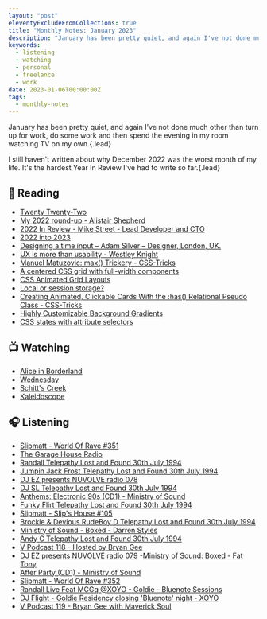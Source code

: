 ```yaml
---
layout: "post"
eleventyExcludeFromCollections: true
title: "Monthly Notes: January 2023"
description: "January has been pretty quiet, and again I've not done much other than turn up for work, do some work and then spend the evening in my room watching TV on my own."
keywords:
  - listening
  - watching
  - personal
  - freelance
  - work
date: 2023-01-06T00:00:00Z
tags:
  - monthly-notes
---
```

January has been pretty quiet, and again I've not done much other than turn up for work, do some work and then spend the evening in my room watching TV on my own.{.lead}

I still haven't written about why December 2022 was the worst month of my life. It's the hardest Year In Review I've had to write so far.{.lead}

## 📖 Reading
- [Twenty Twenty-Two](https://daverupert.com/2022/12/twenty-twenty-two/ "Twenty Twenty-Two")
- [My 2022 round-up - Alistair Shepherd](https://www.alistairshepherd.uk/writing/2022-roundup/ "My 2022 round-up - Alistair Shepherd")
- [2022 In Review - Mike Street - Lead Developer and CTO](https://www.mikestreety.co.uk/blog/2022-in-review/ "2022 In Review - Mike Street - Lead Developer and CTO")
- [2022 into 2023](https://www.taniarascia.com/2022-into-2023/ "2022 into 2023")
- [Designing a time input – Adam Silver – Designer, London, UK.](https://adamsilver.io/blog/designing-a-time-input/ "Designing a time input – Adam Silver – Designer, London, UK.")
- [UX is more than usability - Westley Knight](https://westleyknight.com/blog/ux-more-than-usability/ "UX is more than usability - Westley Knight")
- [Manuel Matuzovic: max() Trickery - CSS-Tricks](https://css-tricks.com/manuel-matuzovic-max-trickery/ "Manuel Matuzovic: max() Trickery - CSS-Tricks")
- [A centered CSS grid with full-width components](https://www.stefanjudis.com/snippets/a-centered-css-grid-with-full-width-components/ "A centered CSS grid with full-width components")
- [CSS Animated Grid Layouts](https://web.dev/css-animated-grid-layouts/ "CSS Animated Grid Layouts")
- [Local or session storage?](https://sebastiandedeyne.com/local-or-session-storage/ "Local or session storage?")
- [Creating Animated, Clickable Cards With the :has() Relational Pseudo Class - CSS-Tricks](https://css-tricks.com/creating-animated-clickable-cards-with-the-has-relational-pseudo-class/ "Creating Animated, Clickable Cards With the :has() Relational Pseudo Class - CSS-Tricks")
- [Highly Customizable Background Gradients](https://cloudfour.com/thinks/highly-customizable-background-gradients/ "Highly Customizable Background Gradients")
- [CSS states with attribute selectors](https://sebastiandedeyne.com/css-states-with-attribute-selectors/ "CSS states with attribute selectors")

## 📺 Watching
- [Alice in Borderland](https://www.themoviedb.org/tv/110316 "Alice in Borderland")
- [Wednesday](https://www.themoviedb.org/tv/119051-wednesday "Wednesday")
- [Schitt's Creek](https://www.themoviedb.org/tv/61662-schitt-s-creek "Schitt's Creek")
- [Kaleidoscope](https://www.themoviedb.org/tv/156902-kaleidoscope "Kaleidoscope")

## 🎧 Listening
- [Slipmatt - World Of Rave #351](https://www.mixcloud.com/Slipmatt/slipmatt-world-of-rave-351/ "Slipmatt - World Of Rave #351")
- [The Garage House Radio](https://www.mixcloud.com/Elski/the-garage-house-radio-uk-garage-house-garage-280821/ "The Garage House Radio - UK Garage - House & Garage 28.08.21")
- [Randall Telepathy Lost and Found 30th July 1994](https://www.mixcloud.com/rickywalker167/randall-telepathy-lost-and-found-30th-july-1994/ "Randall Telepathy Lost and Found 30th July 1994")
- [Jumpin Jack Frost Telepathy Lost and Found 30th July 1994](https://www.mixcloud.com/rickywalker167/jumpin-jack-frost-telepathy-lost-and-found-30th-july-1994/ "Jumpin Jack Frost Telepathy Lost and Found 30th July 1994")
- [DJ EZ presents NUVOLVE radio 078](https://www.mixcloud.com/djez/nuvolve-078/ "DJ EZ presents NUVOLVE radio 078")
- [DJ SL Telepathy Lost and Found 30th July 1994](https://www.mixcloud.com/rickywalker167/dj-sl-telepathy-lost-and-found-30th-july-1994/ "DJ SL Telepathy Lost and Found 30th July 1994")
- [Anthems: Electronic 90s (CD1) - Ministry of Sound](https://www.mixcloud.com/ministryofsound/anthems-electronic-90s-cd1-ministry-of-sound/ "Anthems: Electronic 90s (CD1) - Ministry of Sound")
- [Funky Flirt Telepathy Lost and Found 30th July 1994](https://www.mixcloud.com/rickywalker167/funky-flirt-telepathy-lost-and-found-30th-july-1994/ "Funky Flirt Telepathy Lost and Found 30th July 1994")
- [Slipmatt - Slip's House #105](https://www.mixcloud.com/Slipmatt/slipmatt-slips-house-105/ "Slipmatt - Slip's House #105")
- [Brockie & Devious RudeBoy D Telepathy Lost and Found 30th July 1994](https://www.mixcloud.com/rickywalker167/brockie-devious-rudeboy-d-telepathy-lost-and-found-30th-july-1994/ "Brockie & Devious RudeBoy D Telepathy Lost and Found 30th July 1994")
- [Ministry of Sound - Boxed - Darren Styles](https://www.mixcloud.com/ministryofsound/ministry-of-sound-boxed-darren-styles/ "Ministry of Sound - Boxed - Darren Styles")
- [Andy C Telepathy Lost and Found 30th July 1994](https://www.mixcloud.com/rickywalker167/andy-c-telepathy-lost-and-found-30th-july-1994/ "Andy C Telepathy Lost and Found 30th July 1994")
- [V Podcast 118 - Hosted by Bryan Gee](https://www.mixcloud.com/v_recordings/v-podcast-118-hosted-by-bryan-gee/ "V Podcast 118 - Hosted by Bryan Gee")
- [DJ EZ presents NUVOLVE radio 079](https://www.mixcloud.com/djez/nuvolve-079/ "DJ EZ presents NUVOLVE radio 079")
-[Ministry of Sound: Boxed - Fat Tony](https://www.mixcloud.com/ministryofsound/ministry-of-sound-boxed-fat-tony/ "Ministry of Sound: Boxed - Fat Tony")
- [After Party (CD1) - Ministry of Sound](https://www.mixcloud.com/ministryofsound/after-party-cd1-ministry-of-sound/ "After Party (CD1) - Ministry of Sound")
- [Slipmatt - World Of Rave #352](https://www.mixcloud.com/Slipmatt/slipmatt-world-of-rave-352/ "Slipmatt - World Of Rave #352")
- [Randall Live Feat MCGq @XOYO - Goldie - Bluenote Sessions](https://www.mixcloud.com/DjRandall1970/randall-live-xoyo/ "Randall Live Feat MCGq @XOYO - Goldie - Bluenote Sessions")
- [DJ Flight - Goldie Residency closing 'Bluenote' night - XOYO](https://www.mixcloud.com/Dizzyuk/dj-storm-goldie-residency-closing-bluenote-night-xoyo-030921-re-up/ "DJ Flight - Goldie Residency closing 'Bluenote' night - XOYO")
- [V Podcast 119 - Bryan Gee with Maverick Soul](https://www.mixcloud.com/v_recordings/v-podcast-119-bryan-gee-w-maverick-soul/ "V Podcast 119 - Bryan Gee with Maverick Soul")
